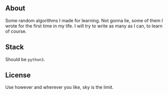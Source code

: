 ## About

Some random algorithms I made for learning. 
Not gonna lie, some of them I wrote for the first time in my life.
I will try to write as many as I can, to learn of course.

## Stack

Should be `python3`.

## License

Use however and wherever you like, sky is the limit.

